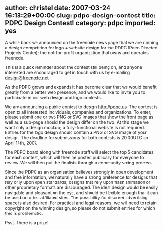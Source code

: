 author: christel
date: 2007-03-24 16:13:29+00:00
slug: pdpc-design-contest
title: PDPC Design Contest!
category: pdpc
imported: yes
---
A while back we announced on the freenode news page that we are running a design competition for logo + website design for the PDPC (Peer-Directed Projects Center); the not-for-profit organization that owns and operates freenode.

This is a quick reminder about the contest still being on, and anyone interested are encouraged to get in touch with us by e-mailing design@freenode.net

As the PDPC grows and expands it has become clear that we would benefit greatly from a better web presence, and we would like to invite you to participate in our web design and logo contests.

We are announcing a public contest to design http://pdpc.us. The contest is open to all interested individuals, companies and organizations. To enter, please submit one or two PNG or SVG images that show the front page as well as a sub-page should the design differ on the two. At this stage we want only a design mockup; a fully-functional website is not required. Entries for the logo design should contain a PNG or SVG image of your design. The deadline for submissions for both contests is 20:00UTC on April 14th, 2007.

The PDPC board along with freenode staff will select the top 5 candidates for each contest, which will then be posted publically for everyone to review. We will then put the finalists through a community voting process.

Since the PDPC as an organisation believes strongly in open development and free information, we naturally have a strong preference for designs that rely only upon open standards; designs that rely upon flash animation or other proprietary formats are discouraged. The ideal design would be easily navigable and pleasant on the eye, and should be flexible enough that it can be used on other affiliated sites. The possibility for discreet advertising space is also desired. For practical and legal reasons, we will need to retain copyright on the winning design, so please do not submit entries for which this is problematic.

Psst. There is a prize!
